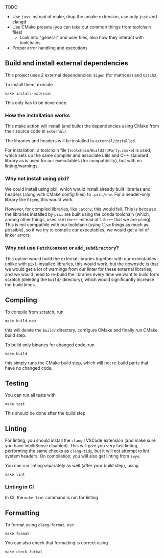 TODO:
* Use `just` instead of make, drop the cmake extension, use only `just` and clangd
* Use CMake presets (you can take out common things from toolchain files)
  * Look into "general" and user files, also how they interact with toolchains
* Proper error handling and executions

## Build and install external dependencies

This project uses 2 external dependencies: `Eigen` (for matrices) and `Catch2`.

To install them, execute

```
make install-external
```

This only has to be done once.


### How the installation works

This make action will install (and build) the dependencies using CMake from their source code in `external/`.

The libraries and headers will be installed to `external/installed`.

For installation, a toolchain file (`toolchain/Build3rdParty.cmake`) is used, which sets up the same compiler and associate utils and C++ standard library as is used for our executables (for compatibility), but with no linting/warnings.

### Why not install using pixi?

We could install using pixi, which would install already built libraries and headers (along with CMake config files) to `.pixi/env`. For a header-only library like `Eigen`, this would work.

However, for compiled libraries, like `Catch2`, this would fail. This is because the libraries installed by `pixi` are built using the conda toolchain (which, among other things, uses `stdlibc++` instead of `libc++` that we are using). This is not compatible with our toolchain (using `llvm` things as much as possible), so if we try to compile our executables, we would get a lot of linker errors.

### Why not use `FetchContent` or `add_subdirectory`?

This option would build the external libraries together with our executables - unlike with `pixi`-installed libraries, this would work, but the downside is that we would get a lot of warnings from our linter for these external libraries, and we would need to re-build the libraries every time we want to build form scratch (deleting the `build/` directory), which would significantly increase the build times.

## Compiling

To compile from scratch, run

```
make build-new
```

this will delete the `build/` directory, configure CMake and finally run CMake build step.

To build only binaries for changed code, run

```
make build
```

this simply runs the CMake build step, which will not re-build parts that have no changed code.

## Testing

You can run all tests with

```
make test
```

This should be done after the build step.

## Linting

For linting, you should install the `clangd` VSCode extension (and make sure you have IntelliSense disabled). This
will give you very fast linting, performing the same checks as `clang-tidy`, but it will not attempt to lint
system headers. On compilation, you will also get linting from `iwyu`.

You can run linting separately as well (after your build step), using

```
make lint
```

### Linting in CI

In CI, the `make lint` command is run for linting

## Formatting

To format using `clang-format`, use

```
make format
```

You can also check that formatting is correct using

```
make check-format
```
